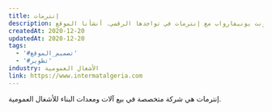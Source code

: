 ```yaml
---
title: إنترمات
description: تعاونت يونيفارواب مع إنترمات في تواجدها الرقمي. أنشأنا الموقع.
createdAt: 2020-12-20
updatedAt: 2020-12-20
tags:
  - '#تصميم_الموقع'
  - '#تطوير'
industry: الأشغال العمومية
link: https://www.intermatalgeria.com
---
```


إنترمات هي شركة متخصصة في بيع آلات ومعدات البناء للأشغال العمومية.
